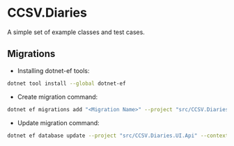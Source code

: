 # CCSV.Diaries

A simple set of example classes and test cases.

## Migrations

- Installing dotnet-ef tools:

~~~bash
dotnet tool install --global dotnet-ef
~~~

- Create migration command:

~~~bash
dotnet ef migrations add "<Migration Name>" --project "src/CCSV.Diaries" --context "InFileApplicationContext" -o "Contexts/Migrations/InFileApplicationContextMigrations" 
~~~

- Update migration command:

~~~bash
dotnet ef database update --project "src/CCSV.Diaries.UI.Api" --context "InFileApplicationContext" 
~~~
